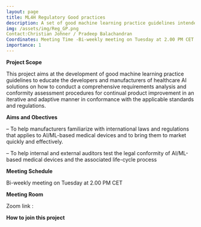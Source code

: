 ```yaml
---
layout: page
title: ML4H Regulatory Good practices
description: A set of good machine learning practice guidelines intended to educate the developers and manufacturers of healthcare AI solutions to ensure regulatory compliance for the AI based Medical Devices 
img: /assets/img/Reg_GP.png
Contact:Christian Johner / Pradeep Balachandran
Coordinates: Meeting Time -Bi-weekly meeting on Tuesday at 2.00 PM CET
importance: 1
---
```


**Project Scope**

This project aims at the development of good machine learning practice guidelines to educate the developers and manufacturers of healthcare AI solutions on how to conduct a comprehensive requirements analysis and conformity assessment procedures for continual product improvement in an iterative and adaptive manner in conformance with the applicable standards and regulations.

**Aims and Obectives**

–	To help manufacturers familiarize with international laws and regulations that applies to AI/ML-based medical devices and to bring them to market quickly and effectively.

–	To help internal and external auditors test the legal conformity of AI/ML-based medical devices and the associated life-cycle process

**Meeting Schedule**

Bi-weekly meeting on Tuesday at 2.00 PM CET

**Meeting Room**

Zoom link : 

**How to join this project**


